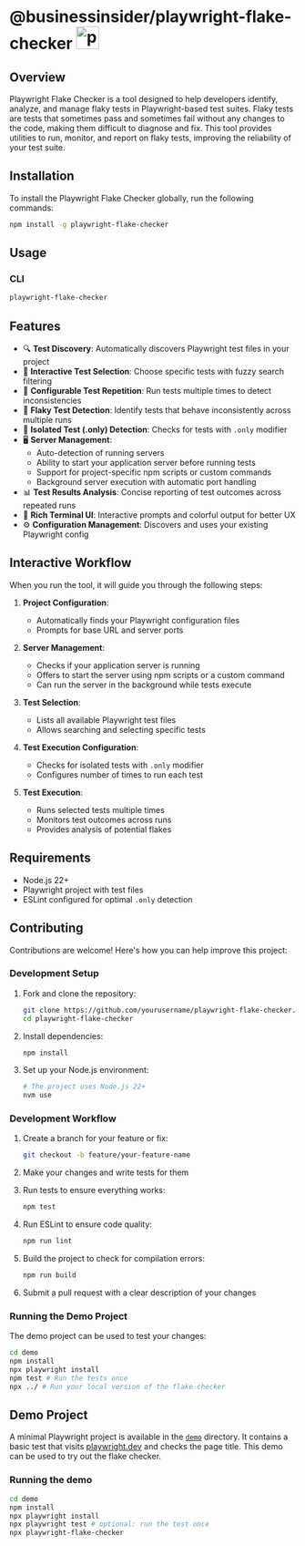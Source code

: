# <p align="left"> @businessinsider/playwright-flake-checker <a href="https://playwright.dev/" target="_blank" rel="noreferrer"> <img src="https://playwright.dev/img/playwright-logo.svg" alt="playwright" width="40" height="40"/> </a> </p>

## Overview

Playwright Flake Checker is a tool designed to help developers identify, analyze, and manage flaky tests in Playwright-based test suites. Flaky tests are tests that sometimes pass and sometimes fail without any changes to the code, making them difficult to diagnose and fix. This tool provides utilities to run, monitor, and report on flaky tests, improving the reliability of your test suite.

## Installation

To install the Playwright Flake Checker globally, run the following commands:

```bash
npm install -g playwright-flake-checker
```

## Usage

### CLI
```bash
playwright-flake-checker
```

## Features

- 🔍 **Test Discovery**: Automatically discovers Playwright test files in your project
- 🎯 **Interactive Test Selection**: Choose specific tests with fuzzy search filtering
- 🔄 **Configurable Test Repetition**: Run tests multiple times to detect inconsistencies
- 🚨 **Flaky Test Detection**: Identify tests that behave inconsistently across multiple runs
- 🔎 **Isolated Test (.only) Detection**: Checks for tests with `.only` modifier
- 🖥️ **Server Management**:
  - Auto-detection of running servers
  - Ability to start your application server before running tests
  - Support for project-specific npm scripts or custom commands
  - Background server execution with automatic port handling
- 📊 **Test Results Analysis**: Concise reporting of test outcomes across repeated runs
- 🌈 **Rich Terminal UI**: Interactive prompts and colorful output for better UX
- ⚙️ **Configuration Management**: Discovers and uses your existing Playwright config

## Interactive Workflow

When you run the tool, it will guide you through the following steps:

1. **Project Configuration**:
   - Automatically finds your Playwright configuration files
   - Prompts for base URL and server ports

2. **Server Management**:
   - Checks if your application server is running
   - Offers to start the server using npm scripts or a custom command
   - Can run the server in the background while tests execute

3. **Test Selection**:
   - Lists all available Playwright test files
   - Allows searching and selecting specific tests

4. **Test Execution Configuration**:
   - Checks for isolated tests with `.only` modifier
   - Configures number of times to run each test

5. **Test Execution**:
   - Runs selected tests multiple times
   - Monitors test outcomes across runs
   - Provides analysis of potential flakes

## Requirements

- Node.js 22+
- Playwright project with test files
- ESLint configured for optimal `.only` detection

## Contributing

Contributions are welcome! Here's how you can help improve this project:

### Development Setup

1. Fork and clone the repository:
   ```bash
   git clone https://github.com/yourusername/playwright-flake-checker.git
   cd playwright-flake-checker
   ```

2. Install dependencies:
   ```bash
   npm install
   ```

3. Set up your Node.js environment:
   ```bash
   # The project uses Node.js 22+
   nvm use
   ```

### Development Workflow

1. Create a branch for your feature or fix:
   ```bash
   git checkout -b feature/your-feature-name
   ```

2. Make your changes and write tests for them

3. Run tests to ensure everything works:
   ```bash
   npm test
   ```

4. Run ESLint to ensure code quality:
   ```bash
   npm run lint
   ```

5. Build the project to check for compilation errors:
   ```bash
   npm run build
   ```

6. Submit a pull request with a clear description of your changes

### Running the Demo Project

The demo project can be used to test your changes:

```bash
cd demo
npm install
npx playwright install
npm test # Run the tests once
npx ../ # Run your local version of the flake checker
```

## Demo Project

A minimal Playwright project is available in the [`demo`](demo/) directory. It contains a basic test that visits [playwright.dev](https://playwright.dev) and checks the page title. This demo can be used to try out the flake checker.

### Running the demo

```bash
cd demo
npm install
npx playwright install
npx playwright test # optional: run the test once
npx playwright-flake-checker
```
